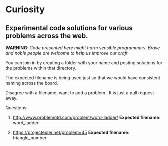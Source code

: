 Curiosity
=========

Experimental code solutions for various problems across the web.
----------------------------------------------------------------

**WARNING**: *Code presented here might harm sensible programmers. Brave and noble people are welcome to help us improve our craft*

You can join in by creating a folder with your name and posting solutions for the problems within that directory.

The expected filename is being used just so that we would have consistent naming across the board.

Disagree with a filename, want to add a problem.. It is just a pull request away.

Questions:

1) http://www.problemotd.com/problem/word-ladder/
   **Expected filename**: word_ladder

2) https://projecteuler.net/problem=45
   **Expected filename**: triangle_number
